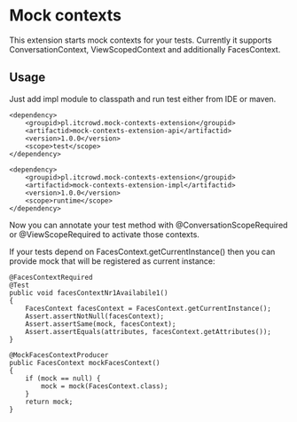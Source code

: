 Mock contexts
=============

This extension starts mock contexts for your tests. Currently it supports ConversationContext, ViewScopedContext and additionally FacesContext.

Usage
-----

Just add impl module to classpath and run test either from IDE or maven.

    <dependency>
        <groupid>pl.itcrowd.mock-contexts-extension</groupid>
        <artifactid>mock-contexts-extension-api</artifactid>
        <version>1.0.0</version>
        <scope>test</scope>
    </dependency>

    <dependency>
        <groupid>pl.itcrowd.mock-contexts-extension</groupid>
        <artifactid>mock-contexts-extension-impl</artifactid>
        <version>1.0.0</version>
        <scope>runtime</scope>
    </dependency>

Now you can annotate your test method with @ConversationScopeRequired or @ViewScopeRequired to activate those contexts.

If your tests depend on FacesContext.getCurrentInstance() then you can provide mock that will be registered as current instance:

    @FacesContextRequired
    @Test
    public void facesContextNr1Availabile1()
    {
        FacesContext facesContext = FacesContext.getCurrentInstance();
        Assert.assertNotNull(facesContext);
        Assert.assertSame(mock, facesContext);
        Assert.assertEquals(attributes, facesContext.getAttributes());
    }

    @MockFacesContextProducer
    public FacesContext mockFacesContext()
    {
        if (mock == null) {
            mock = mock(FacesContext.class);
        }
        return mock;
    }